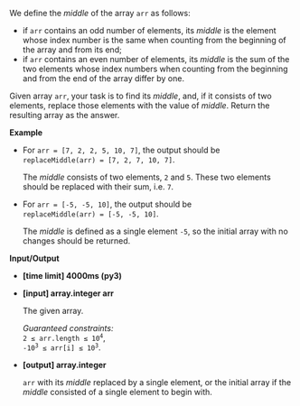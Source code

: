<div class="markdown"><p>We define the <em>middle</em> of the array <code>arr</code> as follows:</p>
<ul>
<li>if <code>arr</code> contains an odd number of elements, its <em>middle</em> is the element whose index number is the same when counting from the beginning of the array and from its end;</li>
<li>if <code>arr</code> contains an even number of elements, its <em>middle</em> is the sum of the two elements whose index numbers when counting from the beginning and from the end of the array differ by one.</li>
</ul>
<p>Given array <code>arr</code>, your task is to find its <em>middle</em>, and, if it consists of two elements, replace those elements with the value of <em>middle</em>. Return the resulting array as the answer.</p>
<p><strong>Example</strong></p>
<ul>
<li>
<p>For <code>arr = [7, 2, 2, 5, 10, 7]</code>, the output should be<br>
<code>replaceMiddle(arr) = [7, 2, 7, 10, 7]</code>.</p>
<p>The <em>middle</em> consists of two elements, <code>2</code> and <code>5</code>. These two elements should be replaced with their sum, i.e. <code>7</code>.</p>
</li>
<li>
<p>For <code>arr = [-5, -5, 10]</code>, the output should be<br>
<code>replaceMiddle(arr) = [-5, -5, 10]</code>.</p>
<p>The <em>middle</em> is defined as a single element <code>-5</code>, so the initial array with no changes should be returned.</p>
</li>
</ul>
<p><strong>Input/Output</strong></p>
<ul>
<li><strong>[time limit] 4000ms (py3)</strong></li>
</ul>
<ul>
<li>
<p><strong>[input] array.integer arr</strong></p>
<p>The given array.</p>
<p><em>Guaranteed constraints:</em><br>
<code>2 ≤ arr.length ≤ 10<sup>4</sup></code>,<br>
<code>-10<sup>3</sup> ≤ arr[i] ≤ 10<sup>3</sup></code>.</p>
</li>
<li>
<p><strong>[output] array.integer</strong></p>
<p><code>arr</code> with its <em>middle</em> replaced by a single element, or the initial array if the <em>middle</em> consisted of a single element to begin with.</p>
</li>
</ul>
</div>